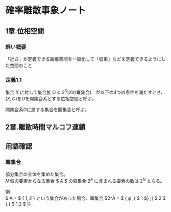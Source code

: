 # 確率離散事象ノート




## 1章.位相空間

### 軽い概要
「近さ」が定義できる距離空間を一般化して「収束」などを定義できるようにした空間のこと


### 定義1.1

集合 $X$ に対して集合族 O $\subset$  $2^ X$($X$の冪集合)　が以下の4つの条件を満たすとき、
$(X,O)$を$O$を開集合系とする位相空間と呼ぶ。<br>

開集合系$O$に属する集合を開集合と呼ぶ。







## 2章.離散時間マルコフ連鎖














## 用語確認


### 冪集合

部分集合の全体を集めた集合。
<br>
$N$ 個の要素からなる集合 $ A $ の冪集合 $2^A$ に含まれる要素の数は $2^N$ となる。

例<br>
$ A = $ { $1,2$ } という集合があった場合、冪集合 $2^A = $ { $\phi$ ,{ $ 1 $} ,{ $ 2 $ },{ $ 1,2 $ }}